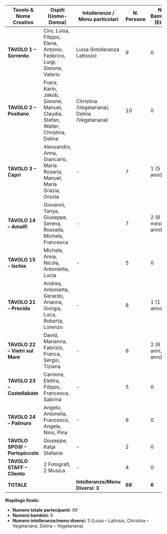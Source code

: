 | Tavolo & Nome Creativo          | Ospiti (Uomo-Donna)                                                             | Intolleranze / Menu particolari               | N. Persone | N. Bambini (Età)   |
| ------------------------------- | ------------------------------------------------------------------------------- | --------------------------------------------- | ---------- | ------------------ |
| **TAVOLO 1 – Sorrento**         | Ciro, Luisa, Filippo, Elena, Antonio, Federico, Luigi, Simone, Valerio | Luisa (Intolleranza Lattosio)                 | 9         | 0                  |
| **TAVOLO 2 – Positano**         | Franz, Karin, Jakob, Simone, Manuel, Claudia, Stefan, Walter, Christina, Delina | Christina (Vegetariana), Delina (Vegetariana) | 10         | 0                  |
| **TAVOLO 3 – Capri**            | Alessandro, Anna, Giancarlo, Maria Rosaria, Manuel, Maria Grazia, Orsola        | -                                             | 7          | 1 (5 anni)         |
| **TAVOLO 14 – Amalfi**          | Giovanni, Tanya, Giuseppe, Serena, Rossella, Michele, Francesca                 | -                                             | 7          | 2 (6 mesi, 3 anni) |
| **TAVOLO 15 – Ischia**          | Michele, Anna, Nicola, Antonietta, Lucia                                        | -                                             | 5          | 0                  |
| **TAVOLO 21 – Procida**         | Andrea, Antonietta, Gerardo, Arianna, Giorgia, Luca, Roberta, Lorenzo           | -                                             | 8          | 1 (1 anno)         |
| **TAVOLO 22 – Vietri sul Mare** | David, Marianna, Fabrizio, Franca, Sergio, Tiziana                              | -                                             | 6          | 2 (6 anni, 4 anni) |
| **TAVOLO 23 – Castellabate**    | Carmine, Elettra, Filippo, Francesca, Sabrina                                   | -                                             | 5          | 0                  |
| **TAVOLO 24 – Palinuro**        | Angelo, Antonella, Francesco, Angela, Nino, Pina                                | -                                             | 6          | 0                  |
| **TAVOLO SPOSI – Portopiccolo** | Giuseppe, Katja Stefanie                                                        | -                                             | 2          | 0                  |
| **TAVOLO STAFF – Cilento**      | 2 Fotografi, 2 Musica                                                           | -                                             | 4          | 0                  |
| **TOTALE**                      |                                                                                 | **Intolleranze/Menu Diversi: 3**              | **69**     | **6**              |

**Riepilogo finale:**  
- **Numero totale partecipanti:** 69  
- **Numero bambini:** 6  
- **Numero intolleranze/menu diversi:** 3 (Luisa – Lattosio, Christina – Vegetariana, Delina – Vegetariana)